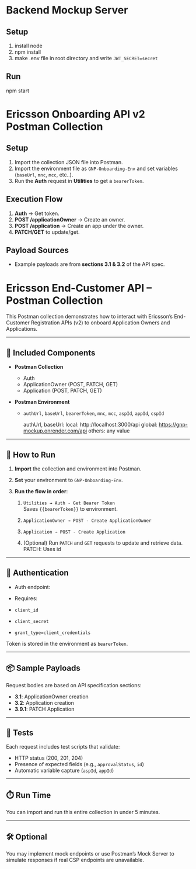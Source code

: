 # Backend Mockup Server

## Setup
1. install node
2. npm install
3. make .env file in root directory and write `JWT_SECRET=secret`

## Run
npm start



# Ericsson Onboarding API v2 Postman Collection

## Setup
1. Import the collection JSON file into Postman.
2. Import the environment file as `GNP-Onboarding-Env` and set variables (`baseUrl`, `mnc`, `mcc`, etc..).
3. Run the **Auth** request in **Utilities** to get a `bearerToken`.

## Execution Flow
1. **Auth** → Get token.
2. **POST /applicationOwner** → Create an owner.
3. **POST /application** → Create an app under the owner.
4. **PATCH/GET** to update/get.

## Payload Sources
- Example payloads are from **sections 3.1 & 3.2** of the API spec.

# Ericsson End-Customer API – Postman Collection

This Postman collection demonstrates how to interact with Ericsson’s End-Customer Registration APIs (v2) to onboard Application Owners and Applications.

---

## 🧩 Included Components

- **Postman Collection**
  - Auth
  - ApplicationOwner (POST, PATCH, GET)
  - Application (POST, PATCH, GET)

- **Postman Environment**
  - `authUrl`, `baseUrl`, `bearerToken`, `mnc`, `mcc`, `aspId`, `appId`, `cspId`
    
    authUrl, baseUrl: 
        local: http://localhost:3000/api
        global: https://gnp-mockup.onrender.com/api
    others: any value
---

## 🚀 How to Run

1. **Import** the collection and environment into Postman.
2. **Set** your environment to `GNP-Onboarding-Env`.
3. **Run the flow in order**:

   1. `Utilities → Auth - Get Bearer Token`  
      Saves `{{bearerToken}}` to environment.

   2. `ApplicationOwner → POST - Create ApplicationOwner`              

   3. `Application → POST - Create Application`        

   4. (Optional) Run `PATCH` and `GET` requests to update and retrieve data.
      PATCH: Uses id

---

## 🔐 Authentication

- Auth endpoint:

- Requires:
- `client_id`
- `client_secret`
- `grant_type=client_credentials`

Token is stored in the environment as `bearerToken`.

---

## 📦 Sample Payloads

Request bodies are based on API specification sections:
- **3.1**: ApplicationOwner creation
- **3.2**: Application creation
- **3.9.1**: PATCH Application

---

## 🧪 Tests

Each request includes test scripts that validate:
- HTTP status (200, 201, 204)
- Presence of expected fields (e.g., `approvalStatus`, `id`)
- Automatic variable capture (`aspId`, `appId`)

---

## ⏱️ Run Time

You can import and run this entire collection in under 5 minutes.

---

## 🛠 Optional

You may implement mock endpoints or use Postman’s Mock Server to simulate responses if real CSP endpoints are unavailable.

